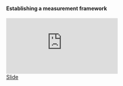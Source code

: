 <h4>Establishing a measurement framework </h4>

<iframe src="https://www.youtube.com/embed/WRLhmSaDUEk" frameborder="0" allow="accelerometer; autoplay; encrypted-media; gyroscope; picture-in-picture" allowfullscreen></iframe>

<div class="supplementary">
    <a href=""> Slide</a>
</div>